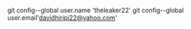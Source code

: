 git config--global user.name 'theleaker22'
git config--global user.email'davidhiripi22@yahoo.com'


<!---
theleaker22/theleaker22 is a ✨ special ✨ repository because its `README.md` (this file) appears on your GitHub profile.
You can click the Preview link to take a look at your changes.
--->
